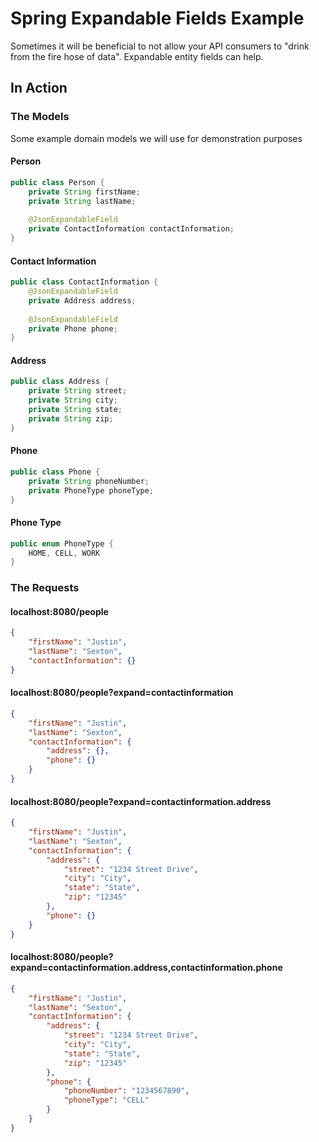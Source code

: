 # Spring Expandable Fields Example
Sometimes it will be beneficial to not allow your API consumers to "drink from the fire hose of data". Expandable entity fields can help.

## In Action
### The Models
Some example domain models we will use for demonstration purposes
#### Person
```java
public class Person {
    private String firstName;
    private String lastName;
    
    @JsonExpandableField
    private ContactInformation contactInformation;
}
```

#### Contact Information
```java
public class ContactInformation {
    @JsonExpandableField
    private Address address;
    
    @JsonExpandableField
    private Phone phone;
}
```

#### Address
```java
public class Address {
    private String street;
    private String city;
    private String state;
    private String zip;
}
```

#### Phone
```java
public class Phone {
    private String phoneNumber;
    private PhoneType phoneType;
}
```

#### Phone Type
```java
public enum PhoneType {
    HOME, CELL, WORK
}
```

### The Requests

#### localhost:8080/people
```json
{
    "firstName": "Justin",
    "lastName": "Sexton",
    "contactInformation": {}
}
```

#### localhost:8080/people?expand=contactinformation
```json
{
    "firstName": "Justin",
    "lastName": "Sexton",
    "contactInformation": {
        "address": {},
        "phone": {}
    }
}
```

#### localhost:8080/people?expand=contactinformation.address
```json
{
    "firstName": "Justin",
    "lastName": "Sexton",
    "contactInformation": {
        "address": {
            "street": "1234 Street Drive",
            "city": "City",
            "state": "State",
            "zip": "12345"
        },
        "phone": {}
    }
}
```

#### localhost:8080/people?expand=contactinformation.address,contactinformation.phone
```json
{
    "firstName": "Justin",
    "lastName": "Sexton",
    "contactInformation": {
        "address": {
            "street": "1234 Street Drive",
            "city": "City",
            "state": "State",
            "zip": "12345"
        },
        "phone": {
            "phoneNumber": "1234567890",
            "phoneType": "CELL"
        }
    }
}
```
